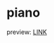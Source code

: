 # piano
 preview: <a href="https://3000-natanalpe-piano-i3jvotu4z50.ws-us30.gitpod.io/">LINK<a />
 
